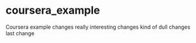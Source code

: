 # coursera_example
Coursera example 
changes
really interesting changes
kind of dull changes
last change

